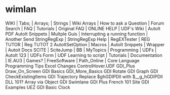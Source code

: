 # wimlan
WIKI | Tabs; | Arrays; | Strings | Wiki Arrays | How to ask a Question | Forum Search | FAQ | Tutorials | Original FAQ | ONLINE HELP | UDF's Wiki | AutoIt PDF  AutoIt Snippets | Multple Guis | Interrupting a running function | Another Send  StringRegExp | StringRegExp Help | RegEXTester | REG TUTOR | Reg TUTOT 2  AutoItSetOption | Macros | AutoIt Snippets | Wrapper | Autoit  Docs  SCITE | SciteJump | BB | MyTopics | Programming | UDFs | AutoIt 123 | UDFs Form | UDF  Learning to script | Tutorials | Documentation | IE.AU3 | Games? | FreeSoftware | Path_Online | Core Language  Programming Tips  Excel Changes  ControlHover.UDF  GDI_Plus  Draw_On_Screen  GDI Basics  GDI_More_Basics  GDI Rotate  GDI Graph  GDI  CheckExistingItems  GDI Trajectory  Replace $ghGDIPDll with $__g_hGDIPDll  DLL 101?  Array via Object  GDI Swimlane  GDI Plus French 101 Site  GDI Examples UEZ  GDI Basic Clock
